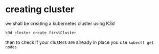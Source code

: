 # creating cluster

we shall be creating a kubernetes cluster using K3d

`k3d cluster create firstCluster`

then to check if your clusters are already in place you use `kubectl get nodes`

